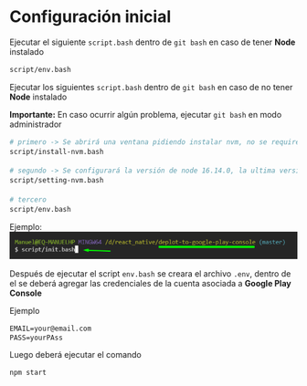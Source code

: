 # Configuración inicial

Ejecutar el siguiente `script.bash` dentro de `git bash` en caso de tener **Node** instalado

```bash
script/env.bash
```

Ejecutar los siguientes `script.bash` dentro de `git bash` en caso de no tener **Node** instalado

**Importante:** En caso ocurrir algún problema, ejecutar `git bash` en modo administrador

```bash
# primero -> Se abrirá una ventana pidiendo instalar nvm, no se require ninguna configuración especial, presionar "next o siguiente" hasta finalizar la instalación
script/install-nvm.bash

# segundo -> Se configurará la versión de node 16.14.0, la ultima versión con soporte duradero
script/setting-nvm.bash

# tercero
script/env.bash
```

Ejemplo:
![Tux, the Linux mascot](./images/Screenshot_1.png)

Después de ejecutar el script `env.bash` se creara el archivo `.env`, dentro de el se deberá agregar las credenciales de la cuenta asociada a **Google Play Console**

Ejemplo

```env
EMAIL=your@email.com
PASS=yourPAss
```

Luego deberá ejecutar el comando

```
npm start
```
